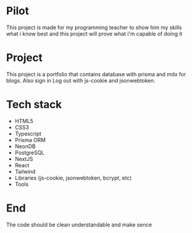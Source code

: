 # Pilot

This project is made for my programming teacher to show him my skills what i know best and this project will prove what i'm capable of doing it

# Project

This project is a portfolio that contains database with prisma and mdx for blogs. Also sign in Log out with js-cookie and jsonwebtoken.

# Tech stack

- HTML5
- CSS3
- Typescript
- Prisma ORM
- NeonDB
- PostgreSQL
- NextJS
- React
- Tailwind
- Libraries (js-cookie, jsonwebtoken, bcrypt, etc)
- Tools

# End

The code should be clean understandable and make sence
